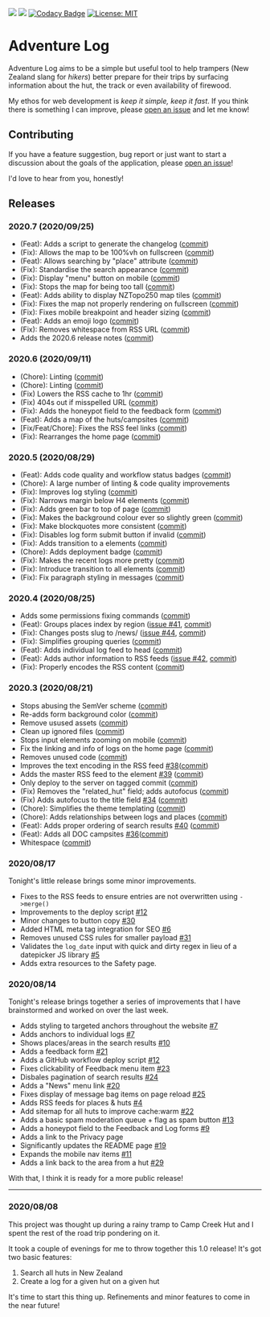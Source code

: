![](https://img.shields.io/uptimerobot/ratio/m785755282-f5ee4e9d0e6a7e2d9e757d1d?label=Uptime)
![](https://img.shields.io/github/v/tag/finnito/adventure-log)
[![Codacy Badge](https://app.codacy.com/project/badge/Grade/33f7457363954919b61e0d8dcbda2ac2)](https://www.codacy.com/manual/finn_3/adventure-log?utm_source=github.com&amp;utm_medium=referral&amp;utm_content=finnito/adventure-log&amp;utm_campaign=Badge_Grade)
[![License: MIT](https://img.shields.io/badge/License-MIT-yellow.svg)](https://opensource.org/licenses/MIT)

# Adventure Log

Adventure Log aims to be a simple but useful tool to help trampers (New Zealand slang for _hikers_) better prepare for their trips by surfacing information about the hut, the track or even availability of firewood.

My ethos for web development is _keep it simple, keep it fast_. If you think there is something I can improve, please [open an issue](https://github.com/finnito/adventure-log/issues/new) and let me know!

## Contributing

If you have a feature suggestion, bug report or just want to start a discussion about the goals of the application, please [open an issue](https://github.com/finnito/adventure-log/issues/new)!

I'd love to hear from you, honestly!

## Releases

### 2020.7 (2020/09/25)

- (Feat): Adds a script to generate the changelog ([commit](https://github.com/finnito/adventure-log/commit/0ceaf04382d55b4f5f242715599b167c04265185))
- (Fix): Allows the map to be 100%vh on fullscreen ([commit](https://github.com/finnito/adventure-log/commit/624871ea84108de6996359d7042c9745936616aa))
- (Feat): Allows searching by "place" attribute ([commit](https://github.com/finnito/adventure-log/commit/6ae1d128b1cf11bc9af71c838697109b05ddd064))
- (Fix): Standardise the search appearance ([commit](https://github.com/finnito/adventure-log/commit/6d054cb4ce5d4d2f7a5b648055a9ca0281f93271))
- (Fix): Display "menu" button on mobile ([commit](https://github.com/finnito/adventure-log/commit/6f13a6f88c05e80bd1644f55376817e849c37a0c))
- (Fix): Stops the map for being too tall ([commit](https://github.com/finnito/adventure-log/commit/c41e71fb5ded3d721cce6985292682bc19d587b2))
- (Feat): Adds ability to display NZTopo250 map tiles ([commit](https://github.com/finnito/adventure-log/commit/e85ee3f03ffbe016705a872b0634c401198476b5))
- (Fix): Fixes the map not properly rendering on fullscreen ([commit](https://github.com/finnito/adventure-log/commit/c50108aec49ff674a23ee3e2eded53c3ad30e1da))
- (Fix): Fixes mobile breakpoint and header sizing ([commit](https://github.com/finnito/adventure-log/commit/6516f2638dae9f5d71126fbdec619f925f78bbdf))
- (Feat): Adds an emoji logo ([commit](https://github.com/finnito/adventure-log/commit/0943a59c4c4064be005e6639ccbf95c75dd1da19))
- (Fix): Removes whitespace from RSS URL ([commit](https://github.com/finnito/adventure-log/commit/8aa9c8334ee7b825b994fd8db8a69c904cc20212))
- Adds the 2020.6 release notes ([commit](https://github.com/finnito/adventure-log/commit/3b232a180d021a3bdbb3d71f17fc3edc831a56a8))

### 2020.6 (2020/09/11)

- (Chore): Linting ([commit](https://github.com/finnito/adventure-log/commit/ba60f6d8e131f212513f6c054812a0ed4d949421))
- (Chore): Linting ([commit](https://github.com/finnito/adventure-log/commit/f895eeb7097cca87d0b600dc5aaf7f1b703ea6f7))
- (Fix) Lowers the RSS cache to 1hr ([commit](https://github.com/finnito/adventure-log/commit/8d3bb7733c7bf6688990c0d377aef0f0c08a7fe8))
- (Fix) 404s out if misspelled URL ([commit](https://github.com/finnito/adventure-log/commit/d14180163d9968acf156e1df1c719c24b8c55ea0))
- (Fix): Adds the honeypot field to the feedback form ([commit](https://github.com/finnito/adventure-log/commit/fd93b1a0e39486bb465b4a9232103178b31a9d7a))
- (Feat): Adds a map of the huts/campsites ([commit](https://github.com/finnito/adventure-log/commit/8d25e7460150cd43234ed6d62e1c1ec3f9bf632e))
- [Fix/Feat/Chore]: Fixes the RSS feel links ([commit](https://github.com/finnito/adventure-log/commit/91a2fb4cad35298cfdb380c1588054e6ef91c8a1))
- (Fix): Rearranges the home page ([commit](https://github.com/finnito/adventure-log/commit/9e5fd4d9f8ace8c3635bfc1075db95871619c710))

### 2020.5 (2020/08/29)

- (Feat): Adds code quality and workflow status badges ([commit](https://github.com/finnito/adventure-log/commit/d097217e063d5270b7833d75ea88d124e0248748))
- (Chore): A large number of linting & code quality improvements
- (Fix): Improves log styling ([commit](https://github.com/finnito/adventure-log/commit/4a972d21d3af89f4768085917550bf202a9a5dfb))
- (Fix): Narrows margin below H4 elements ([commit](https://github.com/finnito/adventure-log/commit/37f566d20093e26297e12461cd7281da7f85f0b8))
- (Fix): Adds green bar to top of page ([commit](https://github.com/finnito/adventure-log/commit/1280325ebeaa2e2e7d11ef1601ba8f8e6f0e66d0))
- (Fix): Makes the background colour ever so slightly green ([commit](https://github.com/finnito/adventure-log/commit/152bde62d3e07297810d645695e1c05e21f46836))
- (Fix): Make blockquotes more consistent ([commit](https://github.com/finnito/adventure-log/commit/c8e61bdc76df488b3ca77c2ca3a7d86c57116dab))
- (Fix): Disables log form submit button if invalid ([commit](https://github.com/finnito/adventure-log/commit/9e4e475d74cd0e502ddae11ae4f57703721ba591))
- (Fix): Adds transition to a elements ([commit](https://github.com/finnito/adventure-log/commit/10b84b6f20206a5c5f87ca0fcbd18cf3518914e7))
- (Chore): Adds deployment badge ([commit](https://github.com/finnito/adventure-log/commit/1b113819e36eecc2d40e17b8c09f463c5799d5de))
- (Fix): Makes the recent logs more pretty ([commit](https://github.com/finnito/adventure-log/commit/df5a248ba2ed379ab3152e71dbba9d4a5116fc9e))
- (Fix): Introduce transition to all elements ([commit](https://github.com/finnito/adventure-log/commit/56846025a8e2e8a514a55b93e410247dce79e60c))
- (Fix): Fix paragraph styling in messages ([commit](https://github.com/finnito/adventure-log/commit/0a540bffe1c67183ee8e522b01757a680a488a96))

### 2020.4 (2020/08/25)

- Adds some permissions fixing commands ([commit](https://github.com/finnito/adventure-log/commit/1e7ec91ecc89eeb8320c2cdf76967234a2c4e481))
- (Feat): Groups places index by region ([issue #41](https://github.com/finnito/adventure-log/issues/41), [commit](https://github.com/finnito/adventure-log/commit/34a6baac2f9f6eeb2e66b599fc1210e762e81cfa))
- (Fix): Changes posts slug to /news/ ([issue #44](https://github.com/finnito/adventure-log/issues/44), [commit](https://github.com/finnito/adventure-log/commit/a8f161ddb36bed80d0645192278021759d9b1523))
- (Fix): Simplifies grouping queries ([commit](https://github.com/finnito/adventure-log/commit/c11d8f4cf27770c9a60293d9c54de25f692ef667))
- (Feat): Adds individual log feed to head ([commit](https://github.com/finnito/adventure-log/commit/49bb42c11787077e235b183b3fe6b941e087230f))
- (Feat): Adds author information to RSS feeds ([issue #42](https://github.com/finnito/adventure-log/issues/42), [commit](https://github.com/finnito/adventure-log/commit/f209bb08b446754499e7173cdc44c12e845dfe43))
- (Fix): Properly encodes the RSS content ([commit](https://github.com/finnito/adventure-log/commit/6cf86972d46f7fd59b4bcc317cbd2affafaa7b24))

### 2020.3 (2020/08/21)

- Stops abusing the SemVer scheme ([commit](https://github.com/finnito/adventure-log/commit/680f283f4d5811b6cb061f83ed93a6a981e0833e))
- Re-adds form background color ([commit](https://github.com/finnito/adventure-log/commit/fca980ae5bd698c830856bc52c38ed05f7ef568b))
- Remove usused assets ([commit](https://github.com/finnito/adventure-log/commit/37fb153c3b70ab7de61bdd9bc6af139898cdebc6))
- Clean up ignored files ([commit](https://github.com/finnito/adventure-log/commit/0571a31851d25d9f7f9e5683a086e2b47ed41bb7))
- Stops input elements zooming on mobile ([commit](https://github.com/finnito/adventure-log/commit/b04d56e8699bff95f4c7c708aea5a53edbef9f69))
- Fix the linking and info of logs on the home page ([commit](https://github.com/finnito/adventure-log/commit/5ca67717e0a3e5fe8979269edcf47fdb4250dd13))
- Removes unused code ([commit](https://github.com/finnito/adventure-log/commit/2acb1f2a2e3076d32653c0c85d8d20edd184a338))
- Improves the text encoding in the RSS feed [#38](https://github.com/finnito/adventure-log/issues/38)([commit](https://github.com/finnito/adventure-log/commit/7bcf8d855c670689304a1a745685f840e5384320))
- Adds the master RSS feed to the <head> element [#39](https://github.com/finnito/adventure-log/issues/39) ([commit](https://github.com/finnito/adventure-log/commit/430c18ff95ed5ca8ef56484ca2fd47f86f2da2b0))
- Only deploy to the server on tagged commit ([commit](https://github.com/finnito/adventure-log/commit/8c44f71652f49e1fdd8b3e2dff22b39553261257))
- (Fix) Removes the "related_hut" field; adds autofocus ([commit](https://github.com/finnito/adventure-log/commit/987bc4885d31987997642c49f4bb19c8c9e5642f))
- (Fix) Adds autofocus to the title field [#34](https://github.com/finnito/adventure-log/issues/34) ([commit](https://github.com/finnito/adventure-log/commit/bdbb62fd6fdc8d60a4b3cc7e23b77dfc168a820b))
- (Chore): Simplifies the theme templating ([commit](https://github.com/finnito/adventure-log/commit/bd7ac6482cfd4c261e31bf0a98898acedafae637))
- (Chore): Adds relationships between logs and places ([commit](https://github.com/finnito/adventure-log/commit/78e846aaf97c76208db934ba672785f9103e7f93))
- (Feat): Adds proper ordering of search results [#40](https://github.com/finnito/adventure-log/issues/40) ([commit](https://github.com/finnito/adventure-log/commit/702602a2e95453059672376a7b75d1dfd7bb41e4))
- (Feat): Adds all DOC campsites [#36](https://github.com/finnito/adventure-log/issues/36)([commit](https://github.com/finnito/adventure-log/commit/54a662f825feccf0b0fd5e66108a400d49c12b48))
- Whitespace ([commit](https://github.com/finnito/adventure-log/commit/e23143bbbd2c6f85b92a2a502222c4af2d986ae7))

### 2020/08/17

Tonight's little release brings some minor improvements.

- Fixes to the RSS feeds to ensure entries are not overwritten using `->merge()`
- Improvements to the deploy script [#12](https://github.com/finnito/adventure-log/issues/12)
- Minor changes to button copy [#30](https://github.com/finnito/adventure-log/issues/30)
- Added HTML meta tag integration for SEO [#6](https://github.com/finnito/adventure-log/issues/6)
- Removes unused CSS rules for smaller payload [#31](https://github.com/finnito/adventure-log/issues/31)
- Validates the `log_date` input with quick and dirty regex in lieu of a datepicker JS library [#5](https://github.com/finnito/adventure-log/issues/5)
- Adds extra resources to the Safety page.

### 2020/08/14

Tonight's release brings together a series of improvements that I have brainstormed and worked on over the last week.

- Adds styling to targeted anchors throughout the website [#7](https://github.com/finnito/adventure-log/issues/7)
- Adds anchors to individual logs [#7](https://github.com/finnito/adventure-log/issues/7)
- Shows places/areas in the search results [#10](https://github.com/finnito/adventure-log/issues/10)
- Adds a feedback form [#21](https://github.com/finnito/adventure-log/issues/21)
- Adds a GitHub workflow deploy script [#12](https://github.com/finnito/adventure-log/issues/12)
- Fixes clickability of Feedback menu item [#23](https://github.com/finnito/adventure-log/issues/23)
- Disbales pagination of search results [#24](https://github.com/finnito/adventure-log/issues/24)
- Adds a "News" menu link [#20](https://github.com/finnito/adventure-log/issues/20)
- Fixes display of message bag items on page reload [#25](https://github.com/finnito/adventure-log/issues/25)
- Adds RSS feeds for places & huts [#4](https://github.com/finnito/adventure-log/issues/4)
- Add sitemap for all huts to improve cache:warm [#22](https://github.com/finnito/adventure-log/issues/22)
- Adds a basic spam moderation queue + flag as spam button [#13](https://github.com/finnito/adventure-log/issues/13)
- Adds a honeypot field to the Feedback and Log forms [#9](https://github.com/finnito/adventure-log/issues/9)
- Adds a link to the Privacy page
- Significantly updates the README page [#19](https://github.com/finnito/adventure-log/issues/19)
- Expands the mobile nav items [#11](https://github.com/finnito/adventure-log/issues/11)
- Adds a link back to the area from a hut [#29](https://github.com/finnito/adventure-log/issues/29)

With that, I think it is ready for a more public release!

---

### 2020/08/08

This project was thought up during a rainy tramp to Camp Creek Hut and I spent the rest of the road trip pondering on it.

It took a couple of evenings for me to throw together this 1.0 release! It's got two basic features:

1. Search all huts in New Zealand
2. Create a log for a given hut on a given hut

It's time to start this thing up. Refinements and minor features to come in the near future!
